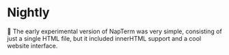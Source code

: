 # Nightly
🚀 The early experimental version of NapTerm was very simple, consisting of just a single HTML file, but it included innerHTML support and a cool website interface.
